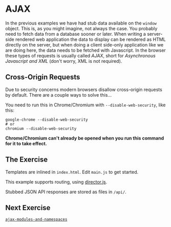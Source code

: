 # AJAX

In the previous examples we have had stub data available on the `window`
object. This is, as you might imagine, not always the case. You probably need
to fetch data from a database sooner or later. When writing a server-side
rendered web application the data to display can be rendered as HTML directly
on the server, but when doing a client side-only application like we are doing
here, the data needs to be fetched with Javascript. In the browser these types
of requests is usually called *AJAX*, short for *Asynchronous Javascript and
XML* (don't worry, XML is not required).

## Cross-Origin Requests

Due to security concerns modern browsers disallow cross-origin requests by
default. There are a couple ways to solve this...

You need to run this in Chrome/Chromium with `--disable-web-security`,
like this:

    google-chrome --disable-web-security
    # or
    chromium --disable-web-security

**Chrome/Chromium can't already be opened when you run this command for it to
take effect.**

## The Exercise

Templates are inlined in `index.html`. Edit `main.js` to get started.

This example supports routing, using
[director.js](https://github.com/flatiron/director).

Stubbed JSON API responses are stored as files in `/api/`.

## Next Exercise

[`ajax-modules-and-namespaces`](../ajax-modules-and-namespaces)
